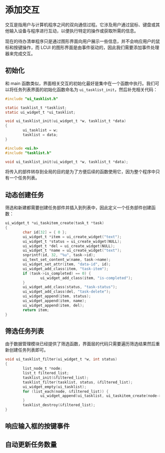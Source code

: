 # 添加交互

交互是指用户与计算机程序之间的双向通信过程。它涉及用户通过鼠标、键盘或其他输入设备与程序进行互动，以便执行特定的操作或获取所需的信息。

现在的待办清单程序只是通过图形界面向用户展示一些信息，并不会响应用户的鼠标和按键操作，而 LCUI 的图形界面是由事件驱动的，因此我们需要添加事件处理器来完成交互。

## 初始化

和 main 函数类似，界面相关交互的初始化最好是集中在一个函数中执行。我们可以将任务列表界面的初始化函数命名为 `ui_tasklist_init`，然后补充相关代码：

```c title=src/ui_tasklist.c
#include "ui_tasklist.h"

static tasklist_t *tasklist;
static ui_widget_t *ui_tasklist;

void ui_tasklist_init(ui_widget_t *w, tasklist_t *data)
{
        ui_tasklist = w;
        tasklist = data;
}
```

```c title=src/ui_tasklist.h
#include <ui.h>
#include "tasklist.h"

void ui_tasklist_init(ui_widget_t *w, tasklist_t *data);
```

将传入的部件转存到全局的目的是为了方便后续的函数使用它，因为整个程序中只有一个任务列表。

## 动态创建任务

筛选和新建都需要创建任务部件并插入到列表中，因此定义一个任务部件创建函数：

```c title=src/ui_tasklist.c
ui_widget_t *ui_taskitem_create(task_t *task)
{
        char id[32] = { 0 };
        ui_widget_t *item = ui_create_widget("text");
        ui_widget_t *status = ui_create_widget(NULL);
        ui_widget_t *del = ui_create_widget(NULL);
        ui_widget_t *name = ui_create_widget("text");
        snprintf(id, 32, "%u", task->id);
        ui_text_set_content_w(name, task->name);
        ui_widget_set_attr(item, "data-id", id);
        ui_widget_add_class(item, "task-item");
        if (task->is_completed) == 0) {
                ui_widget_add_class(item, "is-completed");
        }
        ui_widget_add_class(status, "task-status");
        ui_widget_add_class(del, "task-delete");
        ui_widget_append(item, status);
        ui_widget_append(item, name);
        ui_widget_append(item, del);
        return item;
}
```

## 筛选任务列表

由于数据管理模块已经提供了筛选函数，界面层的代码只需要遍历筛选结果然后重新创建任务列表即可。

```c title=src/ui_tasklist.c
void ui_tasklist_filter(ui_widget_t *w, int status)
{
        list_node_t *node;
        list_t filtered_list;
        tasklist_init(&filtered_list);
        tasklist_filter(tasklist, status, &filtered_list);
        ui_widget_empty(ui_tasklist);
        for (list_each(node, &filtered_list)) {
                ui_widget_append(ui_tasklist, ui_taskitem_create(node->data));
        }
        tasklist_destroy(&filtered_list);
}
```

## 响应输入框的按键事件

## 自动更新任务数量
